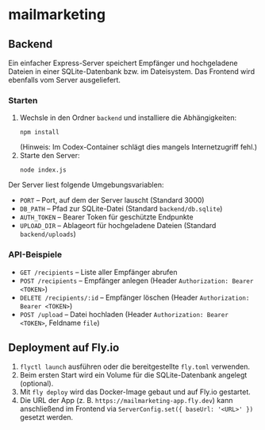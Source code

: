 # mailmarketing

## Backend

Ein einfacher Express-Server speichert Empfänger und hochgeladene Dateien in einer SQLite-Datenbank bzw. im Dateisystem. Das Frontend wird ebenfalls vom Server ausgeliefert.

### Starten

1. Wechsle in den Ordner `backend` und installiere die Abhängigkeiten:
   ```
   npm install
   ```
   (Hinweis: Im Codex-Container schlägt dies mangels Internetzugriff fehl.)
2. Starte den Server:
   ```
   node index.js
   ```

Der Server liest folgende Umgebungsvariablen:
- `PORT` – Port, auf dem der Server lauscht (Standard 3000)
- `DB_PATH` – Pfad zur SQLite-Datei (Standard `backend/db.sqlite`)
- `AUTH_TOKEN` – Bearer Token für geschützte Endpunkte
- `UPLOAD_DIR` – Ablageort für hochgeladene Dateien (Standard `backend/uploads`)

### API-Beispiele

- `GET /recipients` – Liste aller Empfänger abrufen
- `POST /recipients` – Empfänger anlegen (Header `Authorization: Bearer <TOKEN>`)
- `DELETE /recipients/:id` – Empfänger löschen (Header `Authorization: Bearer <TOKEN>`)
- `POST /upload` – Datei hochladen (Header `Authorization: Bearer <TOKEN>`, Feldname `file`)

## Deployment auf Fly.io

1. `flyctl launch` ausführen oder die bereitgestellte `fly.toml` verwenden.
2. Beim ersten Start wird ein Volume für die SQLite-Datenbank angelegt (optional).
3. Mit `fly deploy` wird das Docker-Image gebaut und auf Fly.io gestartet.
4. Die URL der App (z. B. `https://mailmarketing-app.fly.dev`) kann anschließend im Frontend via `ServerConfig.set({ baseUrl: '<URL>' })` gesetzt werden.

